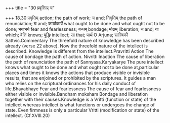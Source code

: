 +++
title = "30 प्रवृत्तिञ् च"

+++
18.30 प्रवृत्तिम् action; the path of work; च and; निवृत्तिम् the path
of renunciation; च and; कार्याकार्ये what ought to be done and what
ought not to be done; भयाभये fear and fearlessness; बन्धम् bondage;
मोक्षम् liberation; च and; या which; वेत्ति knows; बुद्धिः intellect; सा
that; पार्थ O Arjuna; सात्त्विकी Sattvic.Commentary The threefold nature
of knowledge has been described already (verse 22 above). Now the
threefold nature of the intellect is described. Knowledge is different
from the intellect.Pravritti Action The cause of bondage the path of
action. Nivritti Inaction The cause of liberation the path of
renunciation the path of Sannyasa.Karyakarye The pure intellect knows
what ought to be done and what ought not to be done at,particular places
and times it knows the actions that produce visible or invisible
results; that are enjoined or prohibited by the scriptures. It guides a
man who relies on the scriptural ordinances for his daily conduct of
life.Bhayabhaye Fear and fearlessness The cause of fear and fearlessness
either visible or invisible.Bandham moksham Bondage and liberation
together with their causes.Knowledge is a Vritti (function or state) of
the intellect whereas intellect is what functions or undergoes the
change of state. Even firmness is only a particular Vritti (modification
or state) of the intellect. (Cf.XVIII.20)

